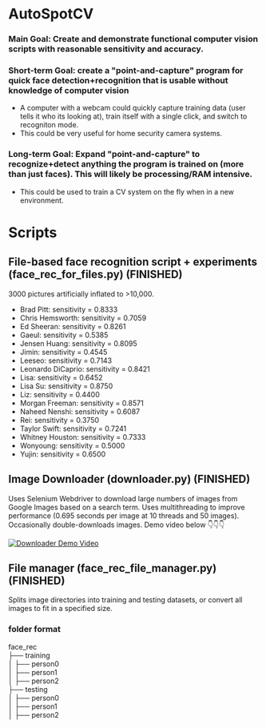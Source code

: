 # AutoSpotCV

### Main Goal: Create and demonstrate functional computer vision scripts with reasonable sensitivity and accuracy. 
### Short-term Goal: create a "point-and-capture" program for quick face detection+recognition that is usable without knowledge of computer vision
- A computer with a webcam could quickly capture training data (user tells it who its looking at), train itself with a single click, and switch to recogniton mode.
- This could be very useful for home security camera systems.
### Long-term Goal: Expand "point-and-capture" to recognize+detect anything the program is trained on (more than just faces). This will likely be processing/RAM intensive.
 - This could be used to train a CV system on the fly when in a new environment.

# Scripts

## File-based face recognition script + experiments (face_rec_for_files.py) (FINISHED) 
3000 pictures artificially inflated to >10,000.
- Brad Pitt: sensitivity = 0.8333
- Chris Hemsworth: sensitivity = 0.7059
- Ed Sheeran: sensitivity = 0.8261
- Gaeul: sensitivity = 0.5385
- Jensen Huang: sensitivity = 0.8095
- Jimin: sensitivity = 0.4545
- Leeseo: sensitivity = 0.7143
- Leonardo DiCaprio: sensitivity = 0.8421
- Lisa: sensitivity = 0.6452
- Lisa Su: sensitivity = 0.8750
- Liz: sensitivity = 0.4400
- Morgan Freeman: sensitivity = 0.8571
- Naheed Nenshi: sensitivity = 0.6087
- Rei: sensitivity = 0.3750
- Taylor Swift: sensitivity = 0.7241
- Whitney Houston: sensitivity = 0.7333
- Wonyoung: sensitivity = 0.5000
- Yujin: sensitivity = 0.6500

## Image Downloader (downloader.py) (FINISHED) 
Uses Selenium Webdriver to download large numbers of images from Google Images based on a search term. Uses multithreading to improve performance (0.695 seconds per image at 10 threads and 50 images). Occasionally double-downloads images. Demo video below 👇👇👇 

[![Downloader Demo Video](https://img.youtube.com/vi/U-La3EGI8As/maxresdefault.jpg)](https://youtu.be/U-La3EGI8As)

## File manager (face_rec_file_manager.py) (FINISHED) 
Splits image directories into training and testing datasets, or convert all images to fit in a specified size.
### folder format
 face_rec  
 ├── training  
 │   ├── person0  
 │   ├── person1  
 │   ├── person2  
 ├── testing  
 │   ├── person0  
 │   ├── person1  
 │   ├── person2  

